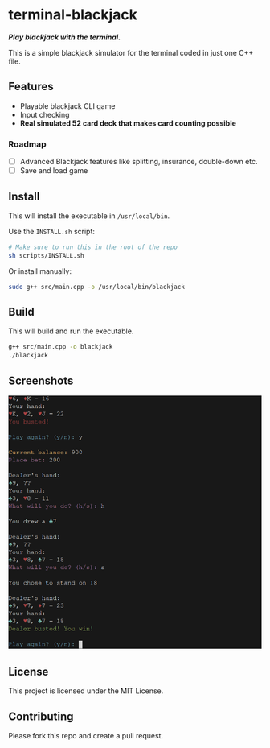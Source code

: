 # terminal-blackjack

***Play blackjack with the terminal.***

This is a simple blackjack simulator for the terminal coded in
just one C++ file.

## Features

- Playable blackjack CLI game
- Input checking
- **Real simulated 52 card deck that makes card counting possible**

### Roadmap

- [ ] Advanced Blackjack features like splitting, insurance, double-down etc.
- [ ] Save and load game

## Install

This will install the executable in `/usr/local/bin`.

Use the `INSTALL.sh` script:

```bash
# Make sure to run this in the root of the repo
sh scripts/INSTALL.sh
```

Or install manually:

```bash
sudo g++ src/main.cpp -o /usr/local/bin/blackjack
```

## Build

This will build and run the executable.

```bash
g++ src/main.cpp -o blackjack
./blackjack
```

## Screenshots

<img src="https://github.com/kubgus/terminal-blackjack/raw/main/screenshots/1.png" alt="Screenshot of terminal-blackjack" width="512">

## License

This project is licensed under the MIT License.

## Contributing

Please fork this repo and create a pull request.
